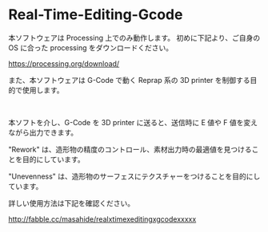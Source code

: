 # Real-Time-Editing-Gcode
本ソフトウェアは Processing 上でのみ動作します。
初めに下記より、ご自身の OS に合った processing をダウンロードください。

https://processing.org/download/

また、本ソフトウェアは G-Code で動く Reprap 系の 3D printer を制御する目的で使用します。

<br>

本ソフトを介し、G-Code を 3D printer に送ると、送信時に E 値や F 値を変えながら出力できます。

"Rework" は、造形物の精度のコントロール、素材出力時の最適値を見つけることを目的にしています。

"Unevenness" は、造形物のサーフェスにテクスチャーをつけることを目的にしています。

詳しい使用方法は下記を確認ください。

http://fabble.cc/masahide/realxtimexeditingxgcodexxxxx
